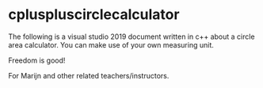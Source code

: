 # cpluspluscirclecalculator
The following is a visual studio 2019 document written in c++ about a circle area calculator. You can make use of your own measuring unit.

Freedom is good!

For Marijn and other related teachers/instructors. 
